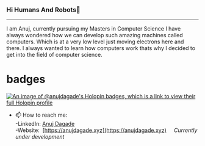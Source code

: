 ### Hi Humans And Robots👋
---
I am Anuj, currently pursuing my Masters in Computer Science I have always wondered how we can develop such amazing machines called computers. Which is at a very low level just moving electrons here and there. I always wanted to learn how computers work thats why I decided to get into the field of computer science.

# badges
[![An image of @anujdagade's Holopin badges, which is a link to view their full Holopin profile](https://holopin.me/anujdagade)](https://holopin.io/@anujdagade)

- 📫 How to reach me:  
 -LinkedIn: [Anuj Dagade](https://www.linkedin.com/in/anuj-dagade)  
 -Website:  &nbsp;[https://anujdagade.xyz](https://anujdagade.xyz) &nbsp; &nbsp; *Currently under development*

<!--
**AnujDagade/AnujDagade** is a ✨ _special_ ✨ repository because its `README.md` (this file) appears on your GitHub profile.

Here are some ideas to get you started:

- 🔭 I’m currently working on ...
- 🌱 I’m currently learning ...
- 👯 I’m looking to collaborate on ...
- 🤔 I’m looking for help with ...
- 💬 Ask me about ...
- 📫 How to reach me: ...
- 😄 Pronouns: ...
- ⚡ Fun fact: ...
-->
